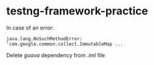 # testng-framework-practice

In case of an error:

<code>java.lang.NoSuchMethodError: 'com.google.common.collect.ImmutableMap ...</code>

Delete *guava* dependency from *.iml* file

